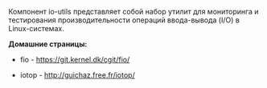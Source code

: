 Компонент io-utils представляет собой набор утилит для мониторинга
и тестирования производительности операций ввода-вывода (I/O) в Linux-системах.

**Домашние страницы:**

  * fio - <https://git.kernel.dk/cgit/fio/>

  * iotop - <http://guichaz.free.fr/iotop/>
